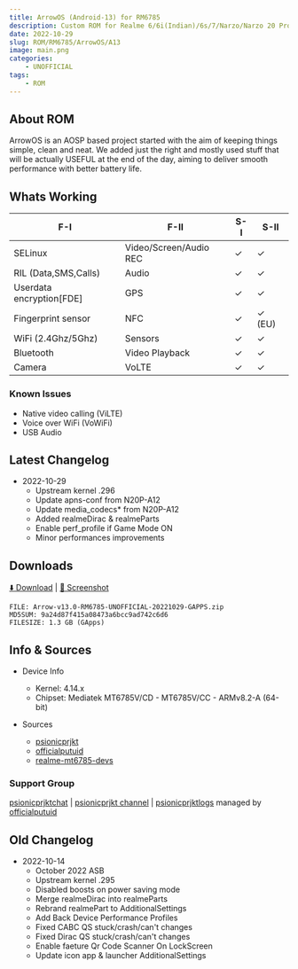```yaml
---
title: ArrowOS (Android-13) for RM6785
description: Custom ROM for Realme 6/6i(Indian)/6s/7/Narzo/Narzo 20 Pro/Narzo 30 4G (RM6785)
date: 2022-10-29
slug: ROM/RM6785/ArrowOS/A13
image: main.png
categories:
    - UNOFFICIAL
tags:
    - ROM
---
```


## About ROM
ArrowOS is an AOSP based project started with the aim of keeping things simple, clean and neat. We added just the right and mostly used stuff that will be actually USEFUL at the end of the day, aiming to deliver smooth performance with better battery life.

## Whats Working
F-I | F-II | S-I | S-II
---------|---------|---------|---------
SELinux | Video/Screen/Audio REC | ✓ | ✓
RIL (Data,SMS,Calls) | Audio | ✓ | ✓
Userdata encryption[FDE] | GPS | ✓ | ✓
Fingerprint sensor | NFC | ✓ | ✓ (EU)
WiFi (2.4Ghz/5Ghz) | Sensors | ✓ | ✓
Bluetooth | Video Playback | ✓ | ✓
Camera | VoLTE | ✓ | ✓

### Known Issues
* Native video calling (ViLTE)
* Voice over WiFi (VoWiFi)
* USB Audio

## Latest Changelog
* 2022-10-29
  * Upstream kernel .296
  * Update apns-conf from N20P-A12
  * Update media_codecs* from N20P-A12
  * Added realmeDirac & realmeParts
  * Enable perf_profile if Game Mode ON
  * Minor performances improvements

## Downloads
[⬇️ Download](https://sourceforge.net/projects/psionicprjkt/files/RM6785/ArrowOS-13/Arrow-v13.0-RM6785-UNOFFICIAL-20221029-GAPPS.zip/download) | [🌆 Screenshot](https://photos.app.goo.gl/JgTXNyGBh3nuipJo6)

```
FILE: Arrow-v13.0-RM6785-UNOFFICIAL-20221029-GAPPS.zip
MD5SUM: 9a24d87f415a08473a6bcc9ad742c6d6
FILESIZE: 1.3 GB (GApps)
```

## Info & Sources
* Device Info
  * Kernel: 4.14.x
  * Chipset: Mediatek MT6785V/CD - MT6785V/CC - ARMv8.2-A (64-bit)

* Sources
  * [psionicprjkt](https://github.com/psionicprjkt)
  * [officialputuid](https://github.com/officialputuid)
  * [realme-mt6785-devs](https://github.com/realme-mt6785-devs)

### Support Group
[psionicprjktchat](https://t.me/psionicprjktchat) | [psionicprjkt channel](https://t.me/psionicprjkt) | [psionicprjktlogs](https://t.me/psionicprjktlogs) managed by [officialputuid](https://t.me/officialputuid)

## Old Changelog
* 2022-10-14
  * October 2022 ASB
  * Upstream kernel .295
  * Disabled boosts on power saving mode
  * Merge realmeDirac into realmeParts
  * Rebrand realmePart to AdditionalSettings
  * Add Back Device Performance Profiles
  * Fixed CABC QS stuck/crash/can't changes
  * Fixed Dirac QS stuck/crash/can't changes
  * Enable faeture Qr Code Scanner On LockScreen
  * Update icon app & launcher AdditionalSettings
